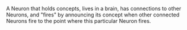 A Neuron that holds concepts, lives in a brain, has connections to other Neurons, and "fires" by announcing its concept when other connected Neurons fire to the point where this particular Neuron fires.